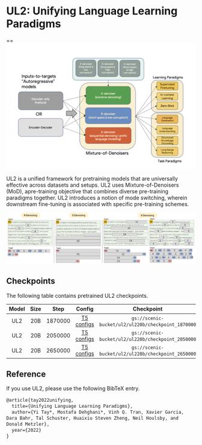 # UL2: Unifying Language Learning Paradigms
==
![Unifying Language Learning Paradigms](figs/ul2.png)

UL2 is a unified framework for pretraining models that are universally effective across datasets and setups.
UL2 uses Mixture-of-Denoisers (MoD), apre-training objective that combines diverse pre-training paradigms together. UL2 introduces a notion of mode switching, wherein downstream fine-tuning is associated with specific pre-training schemes.


![Mixture-of-Denoisers](figs/mod.png)

## Checkpoints
The following table contains pretrained UL2 checkpoints.

| Model           |    Size     | Step | Config  | Checkpoint  |
|:---------------:|:-----------:|:----:|:-------:|:-----------:|
| UL2    | 20B  | 1870000| [T5 configs](https://storage.googleapis.com/scenic-bucket/ul2/ul220b/config.gin)| `gs://scenic-bucket/ul2/ul220b/checkpoint_1870000` |
| UL2    | 20B  | 2050000| [T5 configs](https://storage.googleapis.com/scenic-bucket/ul2/ul220b/config.gin)| `gs://scenic-bucket/ul2/ul220b/checkpoint_2050000` |
| UL2    | 20B  | 2650000| [T5 configs](https://storage.googleapis.com/scenic-bucket/ul2/ul220b/config.gin)| `gs://scenic-bucket/ul2/ul220b/checkpoint_2650000` |


## Reference

If you use UL2, please use the following BibTeX entry.

```
@article{tay2022unifying,
  title={Unifying Language Learning Paradigms},
  author={Yi Tay*, Mostafa Dehghani*, Vinh Q. Tran, Xavier Garcia, Dara Bahr, Tal Schuster, Huaixiu Steven Zheng, Neil Houlsby, and Donald Metzler},
  year={2022}
}
```

